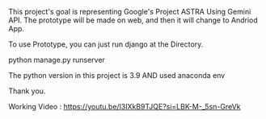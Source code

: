 This project's goal is representing Google's Project ASTRA Using Gemini API.
The prototype will be made on web, and then it will change to Andriod App.

To use Prototype, you can just run django at the Directory.

python manage.py runserver

The python version in this project is 3.9
AND used anaconda env

Thank you.


Working Video : https://youtu.be/l3IXkB9TJQE?si=LBK-M-_5sn-GreVk
